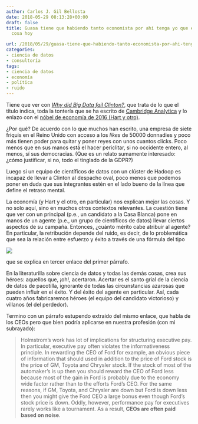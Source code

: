 ```yaml
---
author: Carlos J. Gil Bellosta
date: 2018-05-29 08:13:28+00:00
draft: false
title: Guasa tiene que habiendo tanto economista por ahí tenga yo que escribir esta
  cosa hoy

url: /2018/05/29/guasa-tiene-que-habiendo-tanto-economista-por-ahi-tenga-yo-que-escribir-esta-cosa-hoy/
categories:
- ciencia de datos
- consultoría
tags:
- ciencia de datos
- economía
- política
- ruido
---
```


Tiene que ver con [_Why did Big Data fail Clinton?_](http://www.statisticsviews.com/details/news/10094321/Why_did_Big_Data_fail_Clinton.html), que trata de lo que el título indica, toda la tontería que se ha escrito de [Cambridge Analytica](https://www.datanalytics.com/2018/04/02/sobre-lo-de-cambridge-analytica/) y lo enlazo con el [nóbel de economía de 2016 (Hart y otro)](https://marginalrevolution.com/marginalrevolution/2016/10/performance-pay-nobel.html).

¿Por qué? De acuerdo con lo que muchos han escrito, una empresa de siete friquis en el Reino Unido con acceso a los _likes_ de 50000 donnadies y poco más tienen poder para quitar y poner reyes con unos cuantos clicks. Poco menos que en sus manos está el hacer periclitar, si no occidente entero, al menos, sí sus democracias. (Que es un relato sumamente interesado: ¿cómo justificar, si no, todo el tinglado de la GDPR?)

Luego si un equipo de científicos de datos con un clúster de Hadoop es incapaz de llevar a Clinton al despacho oval, poco menos que podemos poner en duda que sus integrantes estén en el lado bueno de la línea que define el retraso mental.

La economía (y Hart y el otro, en particular) nos explican mejor las cosas. Y no solo aquí, sino en muchos otros contextos relevantes. La cuestión tiene que ver con un principal (p.e., un candidato a la Casa Blanca) pone en manos de un agente (p.e., un grupo de científicos de datos) llevar ciertos aspectos de su campaña. Entonces, ¿cuánto mérito cabe atribuir al agente? En particular, la retribución depende del ruido, es decir, de lo problemática que sea la relación entre esfuerzo y éxito a través de una fórmula del tipo

![](/wp-uploads/2018/05/Betaweights2.png#center)

que se explica en tercer enlace del primer párrafo.

En la literaturilla sobre ciencia de datos y todas las demás cosas, crea sus héroes: aquellos que, ¡oh!, acertaron. Acertar es el santo grial de la ciencia de datos de pacotilla, ignorante de todas las circunstancias azarosas que pueden influir en el éxito. Y del éxito del agente en particular. Así, cada cuatro años fabricaremos héroes (el equipo del candidato victorioso) y villanos (el del perdedor).

Termino con un párrafo estupendo extraído del mismo enlace, que habla de los CEOs pero que bien podría aplicarse en nuestra profesión (con mi subrayado):

>Holmstrom’s work has lot of implications for structuring executive pay. In particular, executive pay often violates the informativeness principle. In rewarding the CEO of Ford for example, an obvious piece of information that should used in addition to the price of Ford stock is the price of GM, Toyota and Chrysler stock. If the stock of most of the automaker’s is up then you should reward the CEO of Ford less because most of the gain in Ford is probably due to the economy wide factor rather than to the efforts Ford’s CEO. For the same reasons, if GM, Toyota, and Chrysler are down but Ford is down less then you might give the Ford CEO a large bonus even though Ford’s stock price is down. Oddly, however, performance pay for executives rarely works like a tournament. As a result, **CEOs are often paid based on noise**.